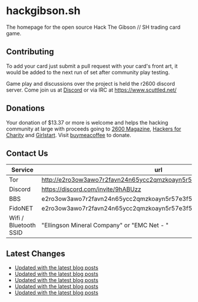 # hackgibson.sh
The homepage for the open source Hack The Gibson // SH trading card game.


## Contributing

To add your card just submit a pull request with your card's front art, it would be added to the next run of set after community play testing.

Game play and discussions over the project is held the r2600 discord server. Come join us at [Discord](https://discord.com/invite/9hABUzz) or via IRC at https://www.scuttled.net/


## Donations

Your donation of $13.37 or more is welcome and helps the hacking community at large with proceeds going to [2600 Magazine](https://2600.com/), [Hackers for Charity](https://hackersforcharity.org) and [Girlstart](https://girlstart.org).  Visit [buymeacoffee](https://www.buymeacoffee.com/hackgibson.sh) to donate.


## Contact Us

Service | url
-|-
Tor | http://e2ro3ow3awo7r2favn24n65ycc2qmzkoayn5r57e3f56nvjwdcgg32ad.onion
Discord | https://discord.com/invite/9hABUzz
BBS | e2ro3ow3awo7r2favn24n65ycc2qmzkoayn5r57e3f56nvjwdcgg32ad.onion:23
FidoNET | e2ro3ow3awo7r2favn24n65ycc2qmzkoayn5r57e3f56nvjwdcgg32ad.onion:24554
Wifi / Bluetooth SSID | "Ellingson Mineral Company" or "EMC Net - <fidonet address>"

## Latest Changes
<!-- BLOG-POST-LIST:START -->
- [Updated with the latest blog posts](https://github.com/DFW2600/hackgibson.sh/commit/3d34bb719a16a7b12d553f7fd1e353ea0d5e55ab)
- [Updated with the latest blog posts](https://github.com/DFW2600/hackgibson.sh/commit/7d568f05864d1bc03db4f2f86010d8fd8fed074c)
- [Updated with the latest blog posts](https://github.com/DFW2600/hackgibson.sh/commit/54ef2be519aa0fbbb563eba54b784ad512e20d5d)
- [Updated with the latest blog posts](https://github.com/DFW2600/hackgibson.sh/commit/22a6ab5c19759f1f4a018182ba22902551cc2598)
- [Updated with the latest blog posts](https://github.com/DFW2600/hackgibson.sh/commit/5cd5113a9f1c6fe76eb1f549fa8d684f06a2aad9)
<!-- BLOG-POST-LIST:END -->
